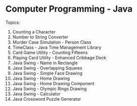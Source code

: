 # Computer Programming - Java

Topics:
1) Counting a Character
2) Number to String Converter
3) Murder Case Simulation - Person Class
4) TimeClass - Java Time Management Library
5) Card Game Utility - Counting Fifteens
6) Playing Card Utility - Enhanced Cribbage Deck
7) Java Swing - Name in Rectangle
8) Java Swing - Overlapping Squares
9) Java Swing - Simple Face Drawing
10) Java Swing - Home Drawing
11) Java Swing - Home Drawing Component
12) Java Swing - Olympic Rings Drawing
13) Java Swing - Calculator
14) Java Crossword Puzzle Generator
